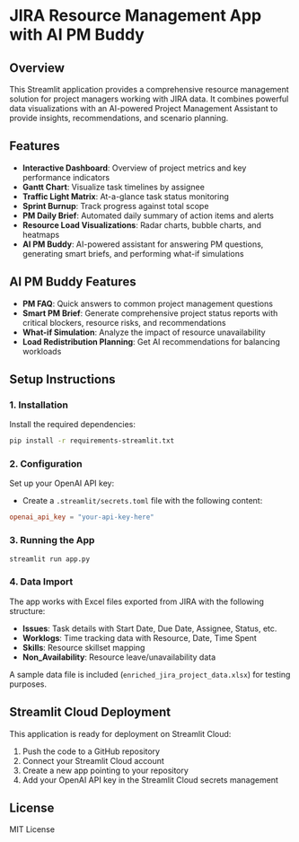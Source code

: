 # JIRA Resource Management App with AI PM Buddy

## Overview
This Streamlit application provides a comprehensive resource management solution for project managers working with JIRA data. It combines powerful data visualizations with an AI-powered Project Management Assistant to provide insights, recommendations, and scenario planning.

## Features
- **Interactive Dashboard**: Overview of project metrics and key performance indicators
- **Gantt Chart**: Visualize task timelines by assignee
- **Traffic Light Matrix**: At-a-glance task status monitoring
- **Sprint Burnup**: Track progress against total scope
- **PM Daily Brief**: Automated daily summary of action items and alerts
- **Resource Load Visualizations**: Radar charts, bubble charts, and heatmaps
- **AI PM Buddy**: AI-powered assistant for answering PM questions, generating smart briefs, and performing what-if simulations

## AI PM Buddy Features
- **PM FAQ**: Quick answers to common project management questions
- **Smart PM Brief**: Generate comprehensive project status reports with critical blockers, resource risks, and recommendations
- **What-if Simulation**: Analyze the impact of resource unavailability
- **Load Redistribution Planning**: Get AI recommendations for balancing workloads

## Setup Instructions

### 1. Installation
Install the required dependencies:
```bash
pip install -r requirements-streamlit.txt
```

### 2. Configuration
Set up your OpenAI API key:
- Create a `.streamlit/secrets.toml` file with the following content:
```toml
openai_api_key = "your-api-key-here"
```

### 3. Running the App
```bash
streamlit run app.py
```

### 4. Data Import
The app works with Excel files exported from JIRA with the following structure:
- **Issues**: Task details with Start Date, Due Date, Assignee, Status, etc.
- **Worklogs**: Time tracking data with Resource, Date, Time Spent
- **Skills**: Resource skillset mapping
- **Non_Availability**: Resource leave/unavailability data

A sample data file is included (`enriched_jira_project_data.xlsx`) for testing purposes.

## Streamlit Cloud Deployment
This application is ready for deployment on Streamlit Cloud:
1. Push the code to a GitHub repository
2. Connect your Streamlit Cloud account
3. Create a new app pointing to your repository
4. Add your OpenAI API key in the Streamlit Cloud secrets management

## License
MIT License